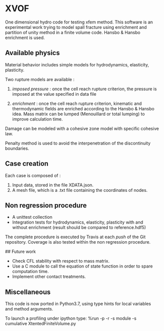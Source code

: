 # XVOF
One dimensional hydro code for testing xfem method. 
This software is an experimental work trying to model spall fracture using enrichment and partition of unity 
method in a finite volume code. Hansbo & Hansbo enrichment is used.

## Available physics
Material behavior includes simple models for hydrodynamics, elasticity, plasticity.

Two rupture models are available :

1) *imposed pressure* : once the cell reach rupture criterion, the pressure is imposed at the value specified in data file

2) *enrichment* : once the cell reach rupture criterion, kinematic and thermodynamic fields are enriched according to the Hansbo \& Hansbo idea.
Mass matrix can be lumped (Menouillard or total lumping) to improve calculation time.

Damage can be modeled with a cohesive zone model with specific cohesive law.

Penalty method is used to avoid the interpenetration of the discontinuity boundaries.

## Case creation
Each case is composed of :

1) Input data, stored in the file XDATA.json.
2) A mesh file, which is a .txt file containing the coordinates of nodes.

## Non regression procedure
* A unittest collection
* Integration tests for hydrodynamics, elasticity, plasticity with and without enrichment (result should be compared to reference.hdf5)

The complete procedure is executed by Travis at each *push* of the Git repository. Coverage is also tested within the non regression procedure.

## Future work
* Check CFL stability with respect to mass matrix.
* Use a C module to call the equation of state function in order to spare computation time.
* Implement other contact treatments.

## Miscellaneous
This code is now ported in Python3.7, using type hints for local variables and method arguments.

To launch a profiling under ipython type:
%run -p -r -s module -s cumulative XtentedFiniteVolume.py

